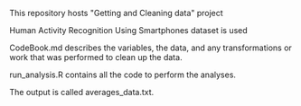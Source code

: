 This repository hosts "Getting and Cleaning data" project

Human Activity Recognition Using Smartphones dataset is used

CodeBook.md describes the variables, the data, and any transformations or work that was performed to clean up the data.

run_analysis.R contains all the code to perform the analyses. 

The output is called averages_data.txt.
